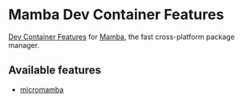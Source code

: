 # Mamba Dev Container Features

[Dev Container Features](https://containers.dev/implementors/features/) for [Mamba](https://github.com/mamba-org/mamba), the fast cross-platform package manager.

## Available features

- [micromamba](src/micromamba)
